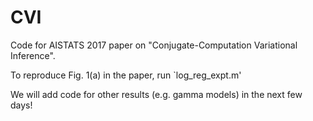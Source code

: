 # CVI
Code for AISTATS 2017 paper on "Conjugate-Computation Variational Inference".

To reproduce Fig. 1(a) in the paper, run `log_reg_expt.m'

We will add code for other results (e.g. gamma models) in the next few days!

